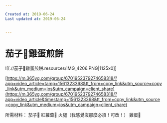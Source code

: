 ```yaml
---

Created at: 2019-06-24
Last updated at: 2019-06-24


---
```


# 茄子🍆雞蛋煎餅


![[.//茄子🍆雞蛋煎餅.resources/IMG_4206.PNG\|1125x0]]

[https://m.365yg.com/group/6701952379274658318/?app=video_article×tamp=1561323368&tt_from=copy_link&utm_source=copy_link&utm_medium=ios&utm_campaign=client_share](https://m.365yg.com/group/6701952379274658318/?app=video_article&timestamp=1561323368&tt_from=copy_link&utm_source=copy_link&utm_medium=ios&utm_campaign=client_share)

所需材料：
茄子🍆
紅蘿蔔🥕
火腿（我感覺沒那麼必須！可改！）
雞蛋🥚

